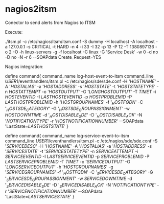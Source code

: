 nagios2itsm
===========

Conector to send alerts from Nagios to ITSM

Execute:

./itsm.pl -c /etc/nagios/itsm/itsm.conf -S dummy -H localhost -A localhost -a 127.0.0.1 -s CRITICAL -t HARD -n 4 -i 33 -I 32 -p 13 -P 12 -T 1380897136 -o 2 -O -h linux-servers -g -f localhost -C linux -G 'Service Desk' -w 0 -d no -D no -N -r 6 --SOAPdata Create_Request=YES

Nagios integration:

define command{
        command_name                    log-host-event-to-itsm
        command_line                    $USER1$/eventhandlers/itsm.pl -c /etc/nagios/sde/sde.conf -H '$HOSTNAME$' -A '$HOSTALIAS$' -a '$HOSTADDRESS$' -s '$HOSTSTATE$' -t '$HOSTSTATETYPE$' -n $HOSTATTEMPT$ -o '$HOSTOUTPUT$' -O '$LONGHOSTOUTPUT$' -T $TIMET$ -i $HOSTEVENTID$ -I $LASTHOSTEVENTID$ -p $HOSTPROBLEMID$ -P $LASTHOSTPROBLEMID$ -h '$HOSTGROUPNAMES$' -f '$_HOSTFQDN$' -C '$_HOSTSDE_CATEGORY$' -G '$_HOSTSDE_GROUPASSIGNMENT$' -w $HOSTDOWNTIME$ -d '$_HOSTDISABLE_SDE$' -D '$_HOSTDISABLE_ACK$' -N '$NOTIFICATIONTYPE$' -r '$HOSTNOTIFICATIONNUMBER$' --SOAPdata 'LastState=$LASTHOSTSTATE$'
}

define command{
        command_name                    log-service-event-to-itsm
        command_line                    $USER1$/eventhandlers/itsm.pl -c /etc/nagios/sde/sde.conf -S '$SERVICEDESC$' -H '$HOSTNAME$' -A '$HOSTALIAS$' -a '$HOSTADDRESS$' -s '$SERVICESTATE$' -t '$SERVICESTATETYPE$' -n $SERVICEATTEMPT$ -i $SERVICEEVENTID$ -I $LASTSERVICEEVENTID$ -p $SERVICEPROBLEMID$ -P $LASTSERVICEPROBLEMID$ -T $TIMET$ -o '$SERVICEOUTPUT$' -O '$LONGSERVICEOUTPUT$' -h '$HOSTGROUPNAMES$' -g '$SERVICEGROUPNAMES$' -f '$_HOSTFQDN$' -C '$_SERVICESDE_CATEGORY$' -G '$_SERVICESDE_GROUPASSIGNMENT$' -w $SERVICEDOWNTIME$ -d '$_SERVICEDISABLE_SDE$' -D '$_SERVICEDISABLE_ACK$' -N '$NOTIFICATIONTYPE$' -r '$SERVICENOTIFICATIONNUMBER$' --SOAPdata 'LastState=$LASTSERVICESTATE$'
}

